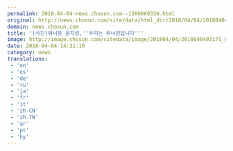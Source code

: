 ```yaml
---
permalink: 2018-04-04-news.chosun.com--1306860330.html
original: http://news.chosun.com/site/data/html_dir/2018/04/04/2018040403258.html
domain: news.chosun.com
title: '[사진]워너원 윤지성,''우리는 워너원입니다'''
image: http://image.chosun.com/sitedata/image/201804/04/2018040403171_0.jpg
date: 2018-04-04 14:31:10
category: news
translations: 
 - 'en'
 - 'es'
 - 'de'
 - 'ru'
 - 'ja'
 - 'fr'
 - 'it'
 - 'zh-CN'
 - 'zh-TW'
 - 'ar'
 - 'pt'
 - 'hy'
---
```


